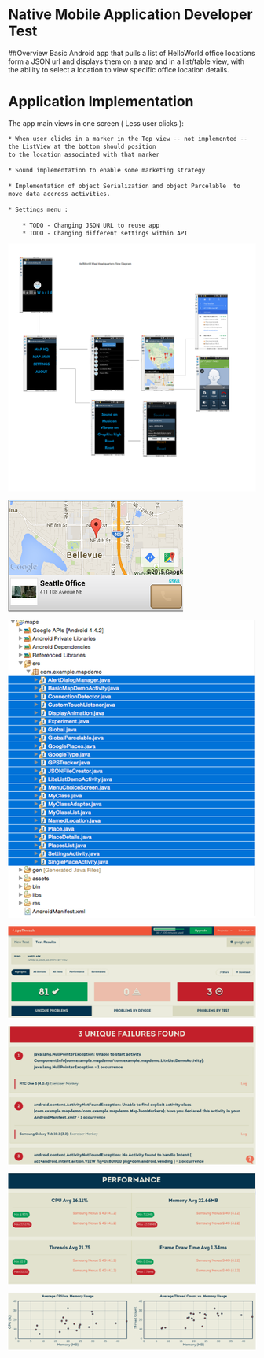 # Native Mobile Application Developer Test
##Overview
Basic Android app that pulls a list of HelloWorld office locations form a JSON url and displays them on a map and in a list/table view, with the ability to select a location to view specific office location details.


# Application Implementation

   The app main views in one screen ( Less user clicks ):

    * When user clicks in a marker in the Top view -- not implemented -- the ListView at the bottom should position
    to the location associated with that marker

    * Sound implementation to enable some marketing strategy

    * Implementation of object Serialization and object Parcelable  to move data accross activities.

    * Settings menu :

        * TODO - Changing JSON URL to reuse app
        * TODO - Changing different settings within API




![Flow Diagram](https://github.com/ericeche/GoogleApi/blob/master/helloworldflowdiagram.png "Flow Diagram")


![List View Row](https://github.com/ericeche/GoogleApi/blob/master/listview.png "Location list view row")


![Java Files](https://github.com/ericeche/GoogleApi/blob/master/javaclasses.png "Java Files")


![Cluster Testing](https://github.com/ericeche/GoogleApi/blob/master/cloudtest1.png "Cluster Results")

![Cluster Testing](https://github.com/ericeche/GoogleApi/blob/master/cloudtest2.png "Cluster Results")

![Cluster Testing](https://github.com/ericeche/GoogleApi/blob/master/cloudtest3.png "Cluster Results")

![Cluster Testing](https://github.com/ericeche/GoogleApi/blob/master/cloudtest4.png "Cluster Results")








